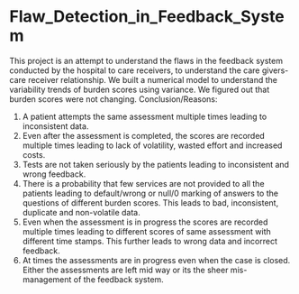 # Flaw_Detection_in_Feedback_System
This project is an attempt to understand the flaws in the feedback system conducted by the hospital to care receivers, to understand the care givers-care receiver relationship.
We built a numerical model to understand the variability trends of burden scores using variance. 
We figured out that burden scores were not changing.
Conclusion/Reasons:
1. A patient attempts the same assessment multiple times leading to inconsistent data.
2. Even after the assessment is completed, the scores are recorded multiple times leading to lack of volatility, wasted effort and increased costs.
3. Tests are not taken seriously by the patients leading to inconsistent and wrong feedback.
4. There is a probability that few services are not provided to all the patients leading to default/wrong or null/0 marking of answers to the questions of different burden scores. This  leads to bad, inconsistent, duplicate and non-volatile data.
5. Even when the assessment is in progress the scores are recorded multiple times leading to different scores of same assessment with different time stamps. This further leads to wrong data and incorrect feedback.
6. At times the assessments are in progress even when the case is closed. Either the assessments are left mid way or its the sheer mis-management of the feedback system.


